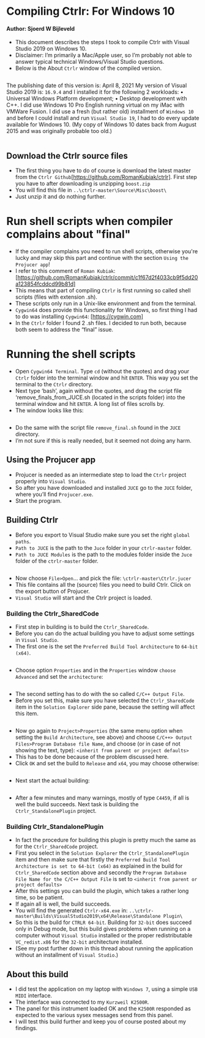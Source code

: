# Compiling Ctrlr: For Windows 10
#### Author: Sjoerd W Bijleveld
- This document describes the steps I took to compile Ctrlr with Visual Studio 2019 on Windows 10.
- Disclaimer: I’m primarily a Mac/Apple user, so I’m probably not able to answer typical technical Windows/Visual Studio questions.
- Below is the About `Ctrlr` window of the compiled version.

<IMAGE>

The publishing date of this version is: April 8, 2021
My version of Visual Studio 2019 is: `16.9.4` and I installed it for the following 2 workloads:
   • Universal Windows Platform development;
   • Desktop development with C++.
I did use Windows 10 Pro English running virtual on my iMac with VMWare Fusion. I did use a fresh (but rather old) installment of `Windows 10` and before I could install and run `Visual Studio 19`, I had to do every update available for Windows 10. (My copy of Windows 10 dates back from August 2015 and was originally probable too old.)

<IMAGE>

## Download the Ctrlr source files
- The first thing you have to do of course is download the latest master from the `Ctrlr Github`[https://github.com/RomanKubiak/ctrlr]. First step you have to after downloading is unzipping `boost.zip`
- You will find this file in `..\ctrlr-master\Source\Misc\boost\`
- Just unzip it and do nothing further.

# Run shell scripts when compiler complains about "final"
- If the compiler complains you need to run shell scripts, otherwise you're lucky and may skip this part and continue with the section `Using the Projucer app`! 
- I refer to this comment of `Roman Kubiak`: [https://github.com/RomanKubiak/ctrlr/commit/c1f67d2f4033cb9f5dd20a123854fcddcd99b81d]
- This means that part of compiling `Ctrlr` is first running so called shell scripts (files with extension .sh). 
- These scripts only run in a Unix-like environment and from the terminal. 
- `Cygwin64` does provide this functionality for Windows, so first thing I had to do was installing `Cygwin64`: [https://cygwin.com]
- In the `Ctrlr` folder I found 2 .sh files. I decided to run both, because both seem to address the “final” issue.

# Running the shell scripts
- Open `Cygwin64 Terminal`. Type `cd` (without the quotes) and drag your `Ctrlr` folder into the terminal window and hit `ENTER`. This way you set the terminal to the `Ctrlr` directory.
- Next type ‘bash’, again without the quotes, and drag the script file ‘remove_finals_from_JUCE.sh (located in the scripts folder) into the terminal window and hit `ENTER`. A long list of files scrolls by. 
- The window looks like this:

<IMAGE>

- Do the same with the script file `remove_final.sh` found in the `JUCE` directory.
- I’m not sure if this is really needed, but it seemed not doing any harm.

## Using the Projucer app
- Projucer is needed as an intermediate step to load the `Ctrlr` project properly into `Visual Studio`. 
- So after you have downloaded and installed `JUCE` go to the `JUCE` folder, where you’ll find `Projucer.exe`. 
- Start the program.

## Building Ctrlr
- Before you export to Visual Studio make sure you set the right `global paths`.
- `Path to JUCE` is the path to the `Juce` folder in your `ctrlr-master` folder. 
- `Path to JUCE Modules` is the path to the modules folder inside the `Juce` folder of the `ctrlr-master` folder.

<IMAGE>

- Now choose `File>Open`... and pick the file: `\ctrlr-master\Ctrlr.jucer` 
- This file contains all the (source) files you need to build Ctrlr. Click on the export button of Projucer.
- `Visual Studio` will start and the Ctrlr project is loaded.

### Building the Ctrlr_SharedCode
- First step in building is to build the `Ctrlr_SharedCode`. 
- Before you can do the actual building you have to adjust some settings in `Visual Studio`. 
- The first one is the set the `Preferred Build Tool Architecture` to `64-bit (x64)`.

<IMAGE>

- Choose option `Properties` and in the `Properties` window `choose Advanced` and set the `architecture`:

<IMAGE>

- The second setting has to do with the so called `C/C++ Output File`. 
- Before you set this, make sure you have selected the `Ctrlr_SharedCode` item in the `Solution Explorer` side pane, because the setting will affect this item.

<IMAGE>

- Now go again to `Project>Properties` (the same menu option when setting the `Build Architecture`, see above) and choose `C/C++> Output Files>Program Database file Name`, and choose (or in case of not showing the text, type): `<inherit from parent or project defaults>`
- This has to be done because of the problem discussed here. 
- Click `OK` and set the build to `Release` and `x64`, you may choose otherwise:

<IMAGE>

- Next start the actual building:

<IMAGE>

- After a few minutes and many warnings, mostly of type `C4459`, if all is well the build succeeds. Next task is building the `Ctrlr_StandalonePlugin` project.

### Building Ctrlr_StandalonePlugin
- In fact the procedure for building this plugin is pretty much the same as for the `Ctrlr_SharedCode` project.
- First you select in the `Solution Explorer` the `Ctrlr_StandalonePlugin` item and then make sure that firstly the `Preferred Build Tool Architecture is set to 64-bit (x64)` as explained in the build for `Ctrlr_SharedCode` section above and secondly the `Program Database File Name for the C/C++ Output File` is set to
`<inherit from parent or project defaults>`
- After this settings you can build the plugin, which takes a rather long time, so be patient.
- If again all is well, the build succeeds. 
- You will find the generated `Ctrlr-x64.exe` in: `..\ctrlr-master\Builds\VisualStudio2019\x64\Release\Standalone Plugin\`
- So this is the build for `CTRLR 64-bit`. Building for `32-bit` does succeed only in Debug mode, but this build gives problems when running on a computer without `Visual Studio` installed or the proper redistributable `VC_redist.x86` for the `32-bit` architecture installed.
- (See my post further down in this thread about running the application without an installment of `Visual Studio`.)

## About this build
- I did test the application on my laptop with `Windows 7`, using a simple `USB MIDI` interface.
- The interface was connected to my `Kurzweil K2500R`.
- The panel for this instrument loaded OK and the `K2500R` responded as expected to the various sysex messages send from this panel.
- I will test this build further and keep you of course posted about my findings.
